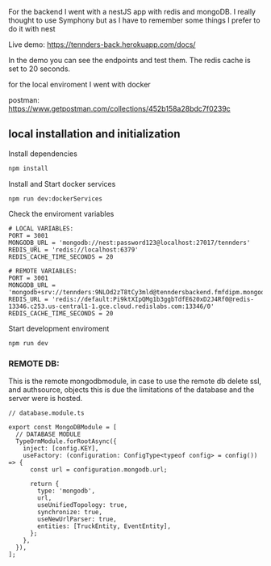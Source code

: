 For the backend I went with a nestJS app with redis and mongoDB. I really thought to use Symphony but as I have to remember some things I prefer to do it with nest

Live demo: https://tennders-back.herokuapp.com/docs/

In the demo you can see the endpoints and test them. The redis cache is set to 20 seconds. 

for the local enviroment I went with docker

postman: https://www.getpostman.com/collections/452b158a28bdc7f0239c

## local installation and initialization

Install dependencies
```bash
npm install
```
Install and Start docker services
```
npm run dev:dockerServices
```

Check the enviroment variables
```
# LOCAL VARIABLES:
PORT = 3001
MONGODB_URL = 'mongodb://nest:password123@localhost:27017/tennders'
REDIS_URL = 'redis://localhost:6379'
REDIS_CACHE_TIME_SECONDS = 20

# REMOTE VARIABLES: 
PORT = 3001
MONGODB_URL = 'mongodb+srv://tennders:9NLOd2zT8tCy3mld@tenndersbackend.fmfdipm.mongodb.net/tennders'
REDIS_URL = 'redis://default:Pi9ktXIpQMg1b3ggbTdfE620xD2J4Rf0@redis-13346.c253.us-central1-1.gce.cloud.redislabs.com:13346/0'
REDIS_CACHE_TIME_SECONDS = 20

```
Start development enviroment
```
npm run dev
```



### REMOTE DB: 
This is the remote mongodbmodule, in case to use the remote db delete ssl, and authsource, objects this is due the limitations of the database and the server were is hosted. 

````
// database.module.ts

export const MongoDBModule = [
  // DATABASE MODULE
  TypeOrmModule.forRootAsync({
    inject: [config.KEY],
    useFactory: (configuration: ConfigType<typeof config> = config()) => {
      const url = configuration.mongodb.url;

      return {
        type: 'mongodb',
        url,
        useUnifiedTopology: true,
        synchronize: true,
        useNewUrlParser: true,
        entities: [TruckEntity, EventEntity],
      };
    },
  }),
];

````

